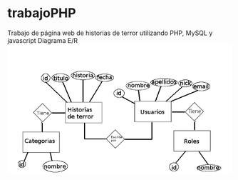 # trabajoPHP
Trabajo de página web de historias de terror utilizando PHP, MySQL y javascript
Diagrama E/R
![Diagrama e/r](e-r.png "Diagrama e/r")
